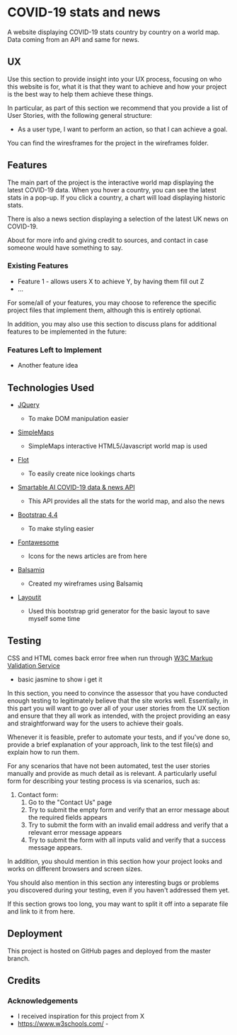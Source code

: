 # COVID-19 stats and news

A website displaying COVID-19 stats country by country on a world map. Data coming from an API and same for news.
 
## UX
 
Use this section to provide insight into your UX process, focusing on who this website is for,
what it is that they want to achieve and how your project is the best way to help them achieve these things.

In particular, as part of this section we recommend that you provide a list of User Stories, with the following general structure:
- As a user type, I want to perform an action, so that I can achieve a goal.

You can find the wiresframes for the project in the wireframes folder.

## Features

The main part of the project is the interactive world map displaying the latest COVID-19 data.
When you hover a country, you can see the latest stats in a pop-up. If you click a country, a chart will load displaying historic stats.

There is also a news section displaying a selection of the latest UK news on COVID-19.

About for more info and giving credit to sources, and contact in case someone would have something to say.
 
### Existing Features
- Feature 1 - allows users X to achieve Y, by having them fill out Z
- ...

For some/all of your features, you may choose to reference the specific project files that implement them, although this is entirely optional.

In addition, you may also use this section to discuss plans for additional features to be implemented in the future:

### Features Left to Implement
- Another feature idea

## Technologies Used

- [JQuery](https://jquery.com)
    - To make DOM manipulation easier

- [SimpleMaps](https://simplemaps.com/resources/free-world-map)
    - SimpleMaps interactive HTML5/Javascript world map is used

- [Flot](https://www.flotcharts.org)
    - To easily create nice lookings charts

- [Smartable AI COVID-19 data & news API](https://developer.smartable.ai/)
    - This API provides all the stats for the world map, and also the news

- [Bootstrap 4.4](https://getbootstrap.com/)
    - To make styling easier

- [Fontawesome](https://fontawesome.com/start)
    - Icons for the news articles are from here

- [Balsamiq](https://balsamiq.cloud/)
    - Created my wireframes using Balsamiq
    
- [Layoutit](https://www.layoutit.com/)
     - Used this bootstrap grid generator for the basic layout to save myself some time


## Testing

CSS and HTML comes back error free when run through [W3C Markup Validation Service](https://validator.w3.org/)

* basic jasmine to show i get it

In this section, you need to convince the assessor that you have conducted enough testing to legitimately believe that the site works well.
Essentially, in this part you will want to go over all of your user stories from the UX section and ensure that they all work as intended,
with the project providing an easy and straightforward way for the users to achieve their goals.

Whenever it is feasible, prefer to automate your tests, and if you've done so, provide a brief explanation of your approach,
link to the test file(s) and explain how to run them.

For any scenarios that have not been automated, test the user stories manually and provide as much detail as is relevant.
A particularly useful form for describing your testing process is via scenarios, such as:

1. Contact form:
    1. Go to the "Contact Us" page
    2. Try to submit the empty form and verify that an error message about the required fields appears
    3. Try to submit the form with an invalid email address and verify that a relevant error message appears
    4. Try to submit the form with all inputs valid and verify that a success message appears.

In addition, you should mention in this section how your project looks and works on different browsers and screen sizes.

You should also mention in this section any interesting bugs or problems you discovered during your testing, even if you haven't addressed them yet.

If this section grows too long, you may want to split it off into a separate file and link to it from here.

## Deployment

This project is hosted on GitHub pages and deployed from the master branch.


## Credits

### Acknowledgements

- I received inspiration for this project from X
- https://www.w3schools.com/ - 